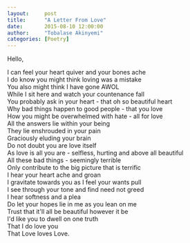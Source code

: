 ```yaml
---
layout:     post
title:      "A Letter From Love"
date:       2015-08-10 12:00:00
author:     "Tobalase Akinyemi"
categories: [Poetry]
---
```


Hello,

I can feel your heart quiver and your bones ache  
I do know you might think loving was a mistake  
You also might think I have gone AWOL  
While I sit here and watch your countenance fall  
You probably ask in your heart - that oh so beautiful heart  
Why bad things happen to good people - that you love  
How you might be overwhelmed with hate - all for love  
All the answers lie within your being  
They lie enshrouded in your pain  
Graciously eluding your brain  
Do not doubt you are love itself  
As love is all you are - selfless, hurting and above all beautiful  
All these bad things - seemingly terrible  
Only contribute to the big picture that is terrific  
I hear your heart ache and groan  
I gravitate towards you as I feel your wants pull  
I see through your tone and find need not greed  
I hear softness and a plea  
Do let your hopes lie in me as you lean on me  
Trust that it'll all be beautiful however it be  
I'd like you to dwell on one truth  
That I do love you  
That Love loves Love.  
